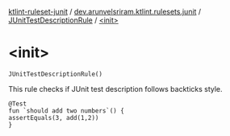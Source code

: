 [ktlint-ruleset-junit](../../index.md) / [dev.arunvelsriram.ktlint.rulesets.junit](../index.md) / [JUnitTestDescriptionRule](index.md) / [&lt;init&gt;](./-init-.md)

# &lt;init&gt;

`JUnitTestDescriptionRule()`

This rule checks if JUnit test description follows backticks style.

```
@Test
fun `should add two numbers`() {
assertEquals(3, add(1,2))
}
```

